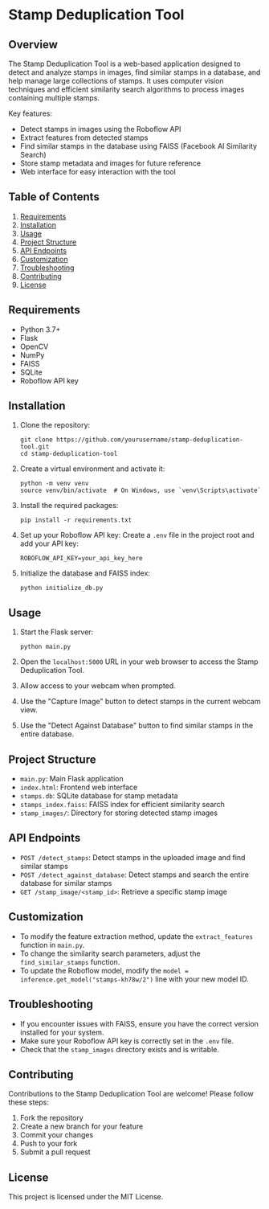 # Stamp Deduplication Tool

## Overview

The Stamp Deduplication Tool is a web-based application designed to detect and analyze stamps in images, find similar stamps in a database, and help manage large collections of stamps. It uses computer vision techniques and efficient similarity search algorithms to process images containing multiple stamps.

Key features:

- Detect stamps in images using the Roboflow API
- Extract features from detected stamps
- Find similar stamps in the database using FAISS (Facebook AI Similarity Search)
- Store stamp metadata and images for future reference
- Web interface for easy interaction with the tool

## Table of Contents

1. [Requirements](#requirements)
2. [Installation](#installation)
3. [Usage](#usage)
4. [Project Structure](#project-structure)
5. [API Endpoints](#api-endpoints)
6. [Customization](#customization)
7. [Troubleshooting](#troubleshooting)
8. [Contributing](#contributing)
9. [License](#license)

## Requirements

- Python 3.7+
- Flask
- OpenCV
- NumPy
- FAISS
- SQLite
- Roboflow API key

## Installation

1. Clone the repository:

   ```
   git clone https://github.com/yourusername/stamp-deduplication-tool.git
   cd stamp-deduplication-tool
   ```

2. Create a virtual environment and activate it:

   ```
   python -m venv venv
   source venv/bin/activate  # On Windows, use `venv\Scripts\activate`
   ```

3. Install the required packages:

   ```
   pip install -r requirements.txt
   ```

4. Set up your Roboflow API key:
   Create a `.env` file in the project root and add your API key:

   ```
   ROBOFLOW_API_KEY=your_api_key_here
   ```

5. Initialize the database and FAISS index:
   ```
   python initialize_db.py
   ```

## Usage

1. Start the Flask server:

   ```
   python main.py
   ```

2. Open the `localhost:5000` URL in your web browser to access the Stamp Deduplication Tool.

3. Allow access to your webcam when prompted.

4. Use the "Capture Image" button to detect stamps in the current webcam view.

5. Use the "Detect Against Database" button to find similar stamps in the entire database.

## Project Structure

- `main.py`: Main Flask application
- `index.html`: Frontend web interface
- `stamps.db`: SQLite database for stamp metadata
- `stamps_index.faiss`: FAISS index for efficient similarity search
- `stamp_images/`: Directory for storing detected stamp images

## API Endpoints

- `POST /detect_stamps`: Detect stamps in the uploaded image and find similar stamps
- `POST /detect_against_database`: Detect stamps and search the entire database for similar stamps
- `GET /stamp_image/<stamp_id>`: Retrieve a specific stamp image

## Customization

- To modify the feature extraction method, update the `extract_features` function in `main.py`.
- To change the similarity search parameters, adjust the `find_similar_stamps` function.
- To update the Roboflow model, modify the `model = inference.get_model("stamps-kh78w/2")` line with your new model ID.

## Troubleshooting

- If you encounter issues with FAISS, ensure you have the correct version installed for your system.
- Make sure your Roboflow API key is correctly set in the `.env` file.
- Check that the `stamp_images` directory exists and is writable.

## Contributing

Contributions to the Stamp Deduplication Tool are welcome! Please follow these steps:

1. Fork the repository
2. Create a new branch for your feature
3. Commit your changes
4. Push to your fork
5. Submit a pull request

## License

This project is licensed under the MIT License.
